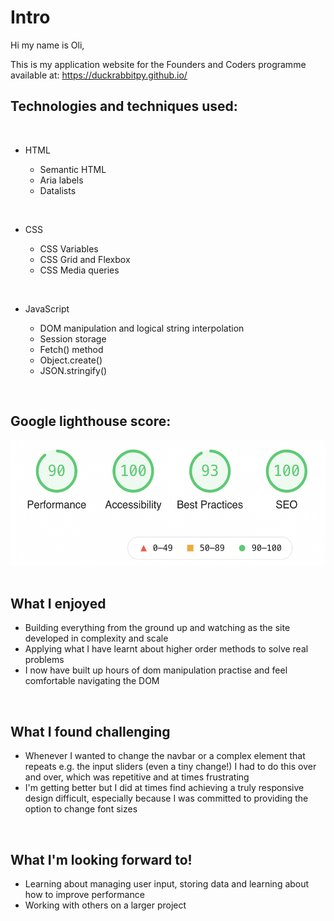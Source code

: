# Intro

Hi my name is Oli,

This is my application website for the Founders and Coders programme available at: https://duckrabbitpy.github.io/

## Technologies and techniques used:

<br>

- HTML

  - Semantic HTML
  - Aria labels
  - Datalists

<br>

- CSS

  - CSS Variables
  - CSS Grid and Flexbox
  - CSS Media queries

<br>

- JavaScript

  - DOM manipulation and logical string interpolation
  - Session storage
  - Fetch() method
  - Object.create()
  - JSON.stringify()

<br>

## Google lighthouse score:

  <img src="./images/lighthouse.png" height="200px">

<br>
<br>

## What I enjoyed

- Building everything from the ground up and watching as the site developed in complexity and scale
- Applying what I have learnt about higher order methods to solve real problems
- I now have built up hours of dom manipulation practise and feel comfortable navigating the DOM

<br>

## What I found challenging

- Whenever I wanted to change the navbar or a complex element that repeats e.g. the input sliders (even a tiny change!) I had to do this over and over, which was repetitive and at times frustrating
- I'm getting better but I did at times find achieving a truly responsive design difficult, especially because I was committed to providing the option to change font sizes

<br>

## What I'm looking forward to!

- Learning about managing user input, storing data and learning about how to improve performance
- Working with others on a larger project
